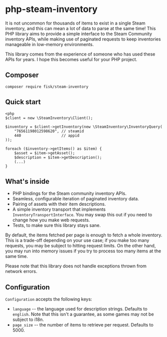 # php-steam-inventory

It is not uncommon for thousands of items to exist in a single Steam inventory, 
and this can mean a lot of data to parse at the same time! This PHP library aims
to provide a simple interface to the Steam Community inventory APIs, while
making use of paginated requests to keep inventories manageable in low-memory
environments.

This library comes from the experience of someone who has used these 
APIs for years. I hope this becomes useful for your PHP project.

## Composer

```
composer require fisk/steam-inventory
```

## Quick start

```
<php
$client = new \SteamInventory\Client();

$inventory = $client->getInventory(new \SteamInventory\InventoryQuery(
    "76561198012598620", // steamid
    440                  // appid
));

foreach ($inventory->getItems() as $item) {
    $asset = $item->getAsset();
    $description = $item->getDescription();
    (...)
}
```

## What's inside

* PHP bindings for the Steam community inventory APIs.
* Seamless, configurable iteration of paginated inventory data.
* Pairing of assets with their item descriptions.
* A simple inventory transport that implements `InventoryTransportInterface`. 
  You may swap this out if you need to change how you make web requests.
* Tests, to make sure this library stays sane.

By default, the items fetched per page is enough to fetch a whole inventory.
This is a trade-off depending on your use case; if you make too many requests,
you may be subject to hitting request limits. On the other hand, you may run
into memory issues if you try to process too many items at the same time.
  
Please note that this library does not handle exceptions thrown from network
errors.

## Configuration

`Configuration` accepts the following keys:

* `language` -- the language used for description strings. Defaults to `english`.
  Note that this isn't a guarantee, as some games may not be subject to i18n.
* `page_size` -- the number of items to retrieve per request. Defaults to 5000.
